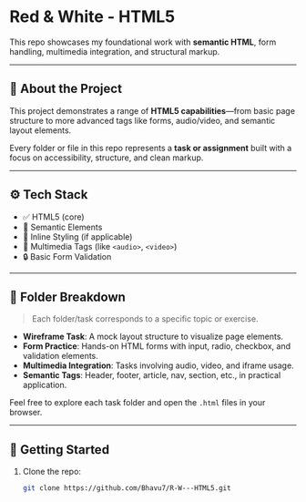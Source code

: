 # Red & White - HTML5

This repo showcases my foundational work with **semantic HTML**, form handling, multimedia integration, and structural markup.

---

## 🧠 About the Project

This project demonstrates a range of **HTML5 capabilities**—from basic page structure to more advanced tags like forms, audio/video, and semantic layout elements.

Every folder or file in this repo represents a **task or assignment** built with a focus on accessibility, structure, and clean markup.

---

## ⚙️ Tech Stack

- ✅ HTML5 (core)
- 🧪 Semantic Elements
- 🎨 Inline Styling (if applicable)
- 🧩 Multimedia Tags (like `<audio>`, `<video>`)
- 🔒 Basic Form Validation

---

## 📂 Folder Breakdown

> Each folder/task corresponds to a specific topic or exercise.

- **Wireframe Task**: A mock layout structure to visualize page elements.
- **Form Practice**: Hands-on HTML forms with input, radio, checkbox, and validation elements.
- **Multimedia Integration**: Tasks involving audio, video, and iframe usage.
- **Semantic Tags**: Header, footer, article, nav, section, etc., in practical application.

Feel free to explore each task folder and open the `.html` files in your browser.

---

## 🚀 Getting Started

1. Clone the repo:
   ```bash
   git clone https://github.com/Bhavu7/R-W---HTML5.git
